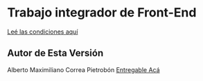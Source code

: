 # Trabajo integrador de Front-End
[Leé las condiciones aquí](https://cac2022c1-fullstackjava-22033.github.io/cac-integrador-front-2022c1/enunciado/enunciado.html)
## Autor de Esta Versión
Alberto Maximiliano Correa Pietrobón
[Entregable Acá](https://maxcpietro.github.io/cac-integrador-front-2022c1/)